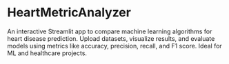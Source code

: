 # HeartMetricAnalyzer
An interactive Streamlit app to compare machine learning algorithms for heart disease prediction. Upload datasets, visualize results, and evaluate models using metrics like accuracy, precision, recall, and F1 score. Ideal for ML and healthcare projects.
